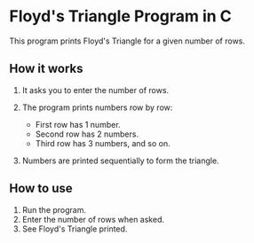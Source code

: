# Floyd's Triangle Program in C

This program prints Floyd's Triangle for a given number of rows.

## How it works

1. It asks you to enter the number of rows.  
2. The program prints numbers row by row:  
   - First row has 1 number.  
   - Second row has 2 numbers.  
   - Third row has 3 numbers, and so on.  

3. Numbers are printed sequentially to form the triangle.

## How to use

1. Run the program.  
2. Enter the number of rows when asked.  
3. See Floyd's Triangle printed.